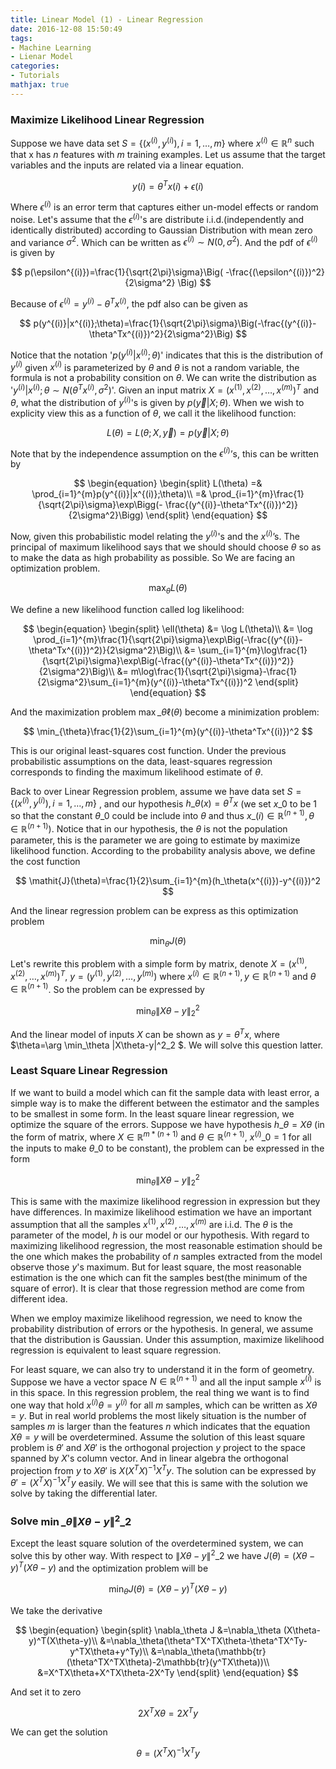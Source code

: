 ```yaml
---
title: Linear Model (1) - Linear Regression
date: 2016-12-08 15:50:49
tags:
- Machine Learning
- Lienar Model
categories:
- Tutorials
mathjax: true
---
```


### Maximize Likelihood Linear Regression

Suppose we have data set $S=\{(x^{(i)},y^{(i)}),i=1,\dots,m\}$ where $x^{(i)}\in\mathbb R^n$ such that x has $n$ features with $m$ training examples. Let us assume that the target variables and the inputs are related via a linear equation.

$$
y{(i)}=\theta^Tx{(i)}+\epsilon{(i)}
$$

Where $\epsilon^{(i)}$ is an error term that captures either un-model effects or random noise. Let's assume that the $\epsilon^{(i)}$'s are distribute i.i.d.(independently and identically distributed) according to Gaussian Distribution with mean zero and variance $\sigma^2$. Which can be written as $\epsilon^{(i)}\sim N(0, \sigma^2)$. And the pdf of $\epsilon^{(i)}$ is given by

$$
p(\epsilon^{(i)})=\frac{1}{\sqrt{2\pi}\sigma}\Big( -\frac{(\epsilon^{(i)})^2}{2\sigma^2} \Big)
$$

Because of $\epsilon^{(i)}=y^{(i)}-\theta^Tx^{(i)}$, the pdf also can be given as

$$
p(y^{(i)}|x^{(i)};\theta)=\frac{1}{\sqrt{2\pi}\sigma}\Big(-\frac{(y^{(i)}-\theta^Tx^{(i)})^2}{2\sigma^2}\Big)
$$

Notice that the notation '$p(y^{(i)}|x^{(i)};\theta)$' indicates that this is the distribution of $y^{(i)}$ given $x^{(i)}$ is parameterized by $\theta$ and $\theta$ is not a random variable, the formula is not a probability consition on $\theta$. We can write the distribution as '$y^{(i)}|x^{(i)};\theta\sim N(\theta^Tx^{(i)},\sigma^2)$'. Given an input matrix $X=(x^{(1)},x^{(2)},\dots,x^{(m)})^T$ and $\theta$, what the distribution of $y^{(i)}$'s is given by $p(\overrightarrow{y}|X;\theta)$. When we wish to explicity view this as a function of $\theta$, we call it the likelihood function:

$$
L(\theta)=L(\theta;X,\overrightarrow{y})=p(\overrightarrow{y}|X;\theta)
$$

Note that by the independence assumption on the $\epsilon^{(i)}$’s, this can be written by

$$
\begin{equation}
\begin{split}
L(\theta) =& \prod_{i=1}^{m}p(y^{(i)}|x^{(i)};\theta)\\
=& \prod_{i=1}^{m}\frac{1}{\sqrt{2\pi}\sigma}\exp\Bigg(- \frac{(y^{(i)}-\theta^Tx^{(i)})^2)}{2\sigma^2}\Bigg)
\end{split}
\end{equation}
$$

Now, given this probabilistic model relating the $y^{(i)}$'s and the $x^{(i)}$’s. The principal of maximum likelihood says that we should should choose $\theta$ so as to make the data as high probability as possible. So We are facing an optimization problem.

$$
\max_{\theta} L(\theta)
$$

We define a new likelihood function called log likelihood:

$$
\begin{equation}
\begin{split}
\ell(\theta)
&= \log L(\theta)\\
&= \log \prod_{i=1}^{m}\frac{1}{\sqrt{2\pi}\sigma}\exp\Big(-\frac{(y^{(i)}-\theta^Tx^{(i)})^2)}{2\sigma^2}\Big)\\
&= \sum_{i=1}^{m}\log\frac{1}{\sqrt{2\pi}\sigma}\exp\Big(-\frac{(y^{(i)}-\theta^Tx^{(i)})^2)}{2\sigma^2}\Big)\\
&= m\log\frac{1}{\sqrt{2\pi}\sigma}-\frac{1}{2\sigma^2}\sum_{i=1}^{m}(y^{(i)}-\theta^Tx^{(i)})^2
\end{split}
\end{equation}
$$

And the maximization problem $\max\_{\theta}\ell(\theta)$  become a minimization problem:

$$
\min_{\theta}\frac{1}{2}\sum_{i=1}^{m}(y^{(i)}-\theta^Tx^{(i)})^2
$$

This is our original least-squares cost function. Under the previous probabilistic assumptions on the data, least-squares regression corresponds to finding the maximum likelihood estimate of $\theta$.

Back to over Linear Regression problem, assume we have data set $S=\{(x^{(i)},y^{(i)}),i=1,\dots,m\}$ , and our hypothesis $h\_{\theta}(x)=\theta^Tx$ (we set $x\_0$ to be $1$ so that the constant $\theta\_0$ could be include into $\theta$ and thus $x\_{(i)}\in\mathbb R^{(n+1)}, \theta\in\mathbb R^{(n+1)}$). Notice that in our hypothesis, the $\theta$ is not the population parameter, this is the parameter we are going to estimate by maximize likelihood function. According to the probability analysis above, we define the cost function

$$
\mathit{J}(\theta)=\frac{1}{2}\sum_{i=1}^{m}(h_\theta(x^{(i)})-y^{(i)})^2
$$

And the linear regression problem can be express as this optimization problem

$$
\min_\theta J(\theta)
$$


Let's rewrite this problem with a simple form by matrix, denote $X=(x^{(1)},x^{(2)},\dots,x^{(m)})^T$, $y=(y^{(1)},y^{(2)},\dots,y^{(m)})$ where $x^{(i)}\in\mathbb R^{(n+1)},y\in\mathbb R^{(n+1)}$ and $\theta\in\mathbb R^{(n+1)}$. So the problem can be expressed by

$$
\min_\theta \|X\theta-y\|^2_2
$$

And the linear model of inputs $X$ can be shown as $y=\theta^Tx$, where $\theta=\arg \min\_\theta \|X\theta-y\|^2\_2 $. We will solve this question latter.

### Least Square Linear Regression

If we want to build a model which can fit the sample data with least error, a simple way is to make the different between the estimator and the samples to be smallest in some form. In the least square linear regression, we optimize the square of the errors. Suppose we have hypothesis $h\_\theta=X\theta$ (in the form of matrix, where $X\in\mathbb R^{m*(n+1)}$ and $\theta\in\mathbb R^{(n+1)}$, $x^{(i)}\_0=1$ for all the inputs to make $\theta\_0$ to be constant), the problem can be expressed in the form

$$
\min_\theta \|X\theta-y\|^2_2
$$

This is same with the maximize likelihood regression in expression but they have differences. In maximize likelihood estimation we have an important assumption that all the samples $x^{(1)}, x^{(2)},\dots,x^{(m)}$ are i.i.d. The $\theta$ is the parameter of the model, $h$ is our model or our hypothesis. With regard to maximizing likelihood regression, the most reasonable estimation should be the one which makes the probability of $n$ samples extracted from the model observe those $y$'s maximum. But for least square, the most reasonable estimation is the one which can fit the samples best(the minimum of the square of error). It is clear that those regression method are come from different idea.

When we employ maximize likelihood regression, we need to know the probability distribution of errors or the hypothesis. In general, we assume that the distribution is Gaussian. Under this assumption, maximize likelihood regression is equivalent to least square regression.

For least square, we can also try to understand it in the form of geometry. Suppose we have a vector space $N\in\mathbb R^{(n+1)}$ and all the input sample $x^{(i)}$ is in this space. In this regression problem, the real thing we want is to find one way that hold $x^{(i)}\theta=y^{(i)}$ for all $m$ samples, which can be written as $X\theta=y$. But in real world problems the most likely situation is the number of samples $m$ is larger than the features $n$ which indicates that the equation $X\theta=y$ will be overdetermined. Assume the solution of this least square problem is $\theta'$ and $X\theta'$ is the orthogonal projection $y$ project to the space spanned by $X$'s column vector. And in linear algebra the orthogonal projection from $y$ to $X\theta'$ is $X(X^T X)^{-1}X^Ty$. The solution can be expressed by $\theta'=(X^T X)^{-1}X^Ty$ easily. We will see that this is same with the solution we solve by taking the differential later.

### Solve <span>$\min\_\theta \|X\theta-y\|^2\_2$</span>

Except the least square solution of the overdetermined system, we can solve this by other way. With respect to $\|X\theta-y\|^2\_2$ we have $J(\theta)=(X\theta-y)^T(X\theta-y)$ and the optimization problem will be

$$
\min_\theta J(\theta)=(X\theta-y)^T(X\theta-y)
$$

We take the derivative

$$
\begin{equation}
\begin{split}
\nabla_\theta J
&=\nabla_\theta (X\theta-y)^T(X\theta-y)\\
&=\nabla_\theta(\theta^TX^TX\theta-\theta^TX^Ty-y^TX\theta+y^Ty)\\
&=\nabla_\theta(\mathbb{tr}(\theta^TX^TX\theta)-2\mathbb{tr}(y^TX\theta))\\
&=X^TX\theta+X^TX\theta-2X^Ty
\end{split}
\end{equation}
$$

And set it to zero

$$
2X^TX\theta=2X^Ty
$$

We can get the solution

$$
\theta=(X^TX)^{-1}X^Ty
$$
